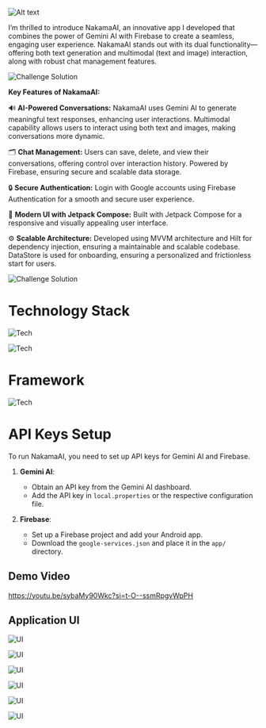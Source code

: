 ![Alt text](https://github.com/Chriztey/NakamAI/blob/main/NakamAI_PresentationDeck/1.png)

I’m thrilled to introduce NakamaAI, an innovative app I developed that combines the power of Gemini AI with Firebase to create a seamless, engaging user experience. NakamaAI stands out with its dual functionality—offering both text generation and multimodal (text and image) interaction, along with robust chat management features.


![Challenge Solution](https://github.com/Chriztey/NakamAI/blob/main/NakamAI_PresentationDeck/21.png)

**Key Features of NakamaAI:**

🔊 **AI-Powered Conversations:**
NakamaAI uses Gemini AI to generate meaningful text responses, enhancing user interactions.
Multimodal capability allows users to interact using both text and images, making conversations more dynamic.

🗂️ **Chat Management:**
Users can save, delete, and view their conversations, offering control over interaction history.
Powered by Firebase, ensuring secure and scalable data storage.

🔒 **Secure Authentication:**
Login with Google accounts using Firebase Authentication for a smooth and secure user experience.

🎨 **Modern UI with Jetpack Compose:**
Built with Jetpack Compose for a responsive and visually appealing user interface.

⚙️ **Scalable Architecture:**
Developed using MVVM architecture and Hilt for dependency injection, ensuring a maintainable and scalable codebase.
DataStore is used for onboarding, ensuring a personalized and frictionless start for users.

![Challenge Solution](https://github.com/Chriztey/NakamAI/blob/main/NakamAI_PresentationDeck/19.png)

<h1>Technology Stack</h1>

![Tech](https://github.com/Chriztey/NakamAI/blob/main/NakamAI_PresentationDeck/8.png)

![Tech](https://github.com/Chriztey/NakamAI/blob/main/NakamAI_PresentationDeck/9.png)

<h1>Framework</h1>

![Tech](https://github.com/Chriztey/NakamAI/blob/main/NakamAI_PresentationDeck/10.png)

<h1>API Keys Setup</h1>

To run NakamaAI, you need to set up API keys for Gemini AI and Firebase. 

1. **Gemini AI**: 
   - Obtain an API key from the Gemini AI dashboard.
   - Add the API key in `local.properties` or the respective configuration file.

2. **Firebase**:
   - Set up a Firebase project and add your Android app.
   - Download the `google-services.json` and place it in the `app/` directory.
  
<h2>Demo Video</h2>

https://youtu.be/sybaMy90Wkc?si=t-O--ssmRpgvWpPH

<h2>Application UI</h2>


![UI](https://github.com/Chriztey/NakamAI/blob/main/NakamAI_PresentationDeck/12.png)

![UI](https://github.com/Chriztey/NakamAI/blob/main/NakamAI_PresentationDeck/13.png)

![UI](https://github.com/Chriztey/NakamAI/blob/main/NakamAI_PresentationDeck/14.png)

![UI](https://github.com/Chriztey/NakamAI/blob/main/NakamAI_PresentationDeck/15.png)

![UI](https://github.com/Chriztey/NakamAI/blob/main/NakamAI_PresentationDeck/16.png)

![UI](https://github.com/Chriztey/NakamAI/blob/main/NakamAI_PresentationDeck/17.png)







  
